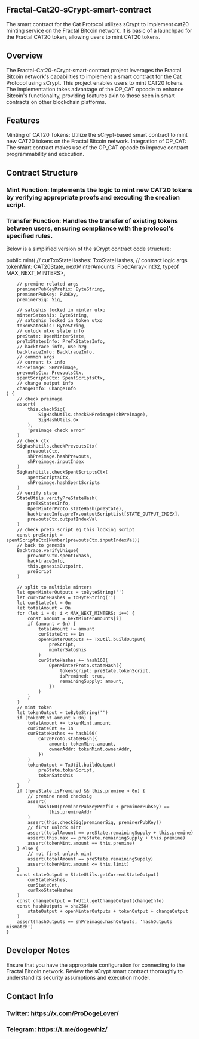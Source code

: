
## Fractal-Cat20-sCrypt-smart-contract
The smart contract for the Cat Protocol utilizes sCrypt to implement cat20 minting service on the Fractal Bitcoin network. It is basic of a launchpad for the Fractal CAT20 token, allowing users to mint CAT20 tokens.
 
## Overview
The Fractal-Cat20-sCrypt-smart-contract project leverages the Fractal Bitcoin network's capabilities to implement a smart contract for the Cat Protocol using sCrypt. This project enables users to mint CAT20 tokens. The implementation takes advantage of the OP_CAT opcode to enhance Bitcoin's functionality, providing features akin to those seen in smart contracts on other blockchain platforms.

## Features
Minting of CAT20 Tokens: Utilize the sCrypt-based smart contract to mint new CAT20 tokens on the Fractal Bitcoin network.
Integration of OP_CAT: The smart contract makes use of the OP_CAT opcode to improve contract programmability and execution.

## Contract Structure
### Mint Function: Implements the logic to mint new CAT20 tokens by verifying appropriate proofs and executing the creation script.
### Transfer Function: Handles the transfer of existing tokens between users, ensuring compliance with the protocol's specified rules.
Below is a simplified version of the sCrypt contract code structure:

public mint(
        //
        curTxoStateHashes: TxoStateHashes,
        // contract logic args
        tokenMint: CAT20State,
        nextMinterAmounts: FixedArray<int32, typeof MAX_NEXT_MINTERS>,

        // premine related args
        preminerPubKeyPrefix: ByteString,
        preminerPubKey: PubKey,
        preminerSig: Sig,

        // satoshis locked in minter utxo
        minterSatoshis: ByteString,
        // satoshis locked in token utxo
        tokenSatoshis: ByteString,
        // unlock utxo state info
        preState: OpenMinterState,
        preTxStatesInfo: PreTxStatesInfo,
        // backtrace info, use b2g
        backtraceInfo: BacktraceInfo,
        // common args
        // current tx info
        shPreimage: SHPreimage,
        prevoutsCtx: PrevoutsCtx,
        spentScriptsCtx: SpentScriptsCtx,
        // change output info
        changeInfo: ChangeInfo
    ) {
        // check preimage
        assert(
            this.checkSig(
                SigHashUtils.checkSHPreimage(shPreimage),
                SigHashUtils.Gx
            ),
            'preimage check error'
        )
        // check ctx
        SigHashUtils.checkPrevoutsCtx(
            prevoutsCtx,
            shPreimage.hashPrevouts,
            shPreimage.inputIndex
        )
        SigHashUtils.checkSpentScriptsCtx(
            spentScriptsCtx,
            shPreimage.hashSpentScripts
        )
        // verify state
        StateUtils.verifyPreStateHash(
            preTxStatesInfo,
            OpenMinterProto.stateHash(preState),
            backtraceInfo.preTx.outputScriptList[STATE_OUTPUT_INDEX],
            prevoutsCtx.outputIndexVal
        )
        // check preTx script eq this locking script
        const preScript = spentScriptsCtx[Number(prevoutsCtx.inputIndexVal)]
        // back to genesis
        Backtrace.verifyUnique(
            prevoutsCtx.spentTxhash,
            backtraceInfo,
            this.genesisOutpoint,
            preScript
        )

        // split to multiple minters
        let openMinterOutputs = toByteString('')
        let curStateHashes = toByteString('')
        let curStateCnt = 0n
        let totalAmount = 0n
        for (let i = 0; i < MAX_NEXT_MINTERS; i++) {
            const amount = nextMinterAmounts[i]
            if (amount > 0n) {
                totalAmount += amount
                curStateCnt += 1n
                openMinterOutputs += TxUtil.buildOutput(
                    preScript,
                    minterSatoshis
                )
                curStateHashes += hash160(
                    OpenMinterProto.stateHash({
                        tokenScript: preState.tokenScript,
                        isPremined: true,
                        remainingSupply: amount,
                    })
                )
            }
        }
        // mint token
        let tokenOutput = toByteString('')
        if (tokenMint.amount > 0n) {
            totalAmount += tokenMint.amount
            curStateCnt += 1n
            curStateHashes += hash160(
                CAT20Proto.stateHash({
                    amount: tokenMint.amount,
                    ownerAddr: tokenMint.ownerAddr,
                })
            )
            tokenOutput = TxUtil.buildOutput(
                preState.tokenScript,
                tokenSatoshis
            )
        }
        if (!preState.isPremined && this.premine > 0n) {
            // premine need checksig
            assert(
                hash160(preminerPubKeyPrefix + preminerPubKey) ==
                    this.premineAddr
            )
            assert(this.checkSig(preminerSig, preminerPubKey))
            // first unlock mint
            assert(totalAmount == preState.remainingSupply + this.premine)
            assert(this.max == preState.remainingSupply + this.premine)
            assert(tokenMint.amount == this.premine)
        } else {
            // not first unlock mint
            assert(totalAmount == preState.remainingSupply)
            assert(tokenMint.amount <= this.limit)
        }
        const stateOutput = StateUtils.getCurrentStateOutput(
            curStateHashes,
            curStateCnt,
            curTxoStateHashes
        )
        const changeOutput = TxUtil.getChangeOutput(changeInfo)
        const hashOutputs = sha256(
            stateOutput + openMinterOutputs + tokenOutput + changeOutput
        )
        assert(hashOutputs == shPreimage.hashOutputs, 'hashOutputs mismatch')
    }

## Developer Notes
Ensure that you have the appropriate configuration for connecting to the Fractal Bitcoin network.
Review the sCrypt smart contract thoroughly to understand its security assumptions and execution model.

## Contact Info
### Twitter: https://x.com/ProDogeLover/
### Telegram: https://t.me/dogewhiz/
